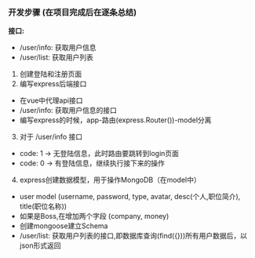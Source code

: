 ### 开发步骤 (在项目完成后在逐条总结)

**接口:**
- /user/info: 获取用户信息
- /user/list: 获取用户列表

1. 创建登陆和注册页面
2. 编写express后端接口
  - 在vue中代理api接口
  - /user/info: 获取用户信息的接口
  - 编写express的时候，app-路由(express.Router())-model分离
3. 对于 /user/info 接口
  - code: 1 -> 无登陆信息，此时路由要跳转到login页面
  - code: 0 -> 有登陆信息，继续执行接下来的操作
4. express创建数据模型，用于操作MongoDB（在model中）
  - user model (username, password, type, avatar, desc(个人,职位简介), title(职位名称))
  - 如果是Boss,在增加两个字段 (company, money)
  - 创建mongoose建立Schema
  - /user/list: 获取用户列表的接口,即数据库查询(find({}))所有用户数据后，以json形式返回